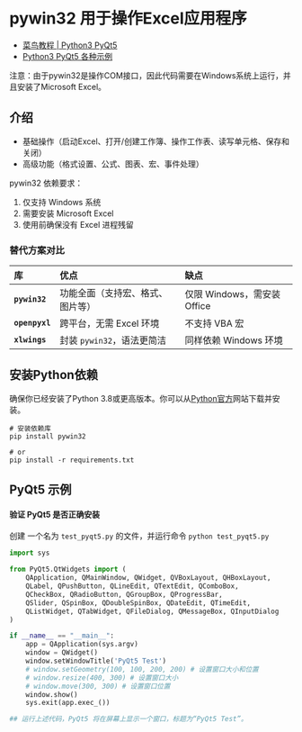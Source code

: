 # pywin32 用于操作Excel应用程序

- [菜鸟教程 | Python3 PyQt5](https://www.runoob.com/python3/python-pyqt.html)
- [Python3 PyQt5 各种示例](https://github.com/PyQt5/PyQt)

注意：由于pywin32是操作COM接口，因此代码需要在Windows系统上运行，并且安装了Microsoft Excel。

## 介绍

* 基础操作（启动Excel、打开/创建工作簿、操作工作表、读写单元格、保存和关闭）
* 高级功能（格式设置、公式、图表、宏、事件处理）

pywin32 依赖要求：

1. 仅支持 Windows 系统
2. 需要安装 Microsoft Excel
3. 使用前确保没有 Excel 进程残留

### 替代方案对比

| **库**         | **优点**                         | **缺点**                    |
| :------------- | :------------------------------- | :-------------------------- |
| **`pywin32`**  | 功能全面（支持宏、格式、图片等） | 仅限 Windows，需安装 Office |
| **`openpyxl`** | 跨平台，无需 Excel 环境          | 不支持 VBA 宏               |
| **`xlwings`**  | 封装 `pywin32`，语法更简洁       | 同样依赖 Windows 环境       |

## 安装Python依赖

确保你已经安装了Python 3.8或更高版本。你可以从[Python官方](https://www.python.org/downloads/)网站下载并安装。

```shell
# 安装依赖库
pip install pywin32

# or
pip install -r requirements.txt
```

## PyQt5 示例

#### 验证 PyQt5 是否正确安装

创建 一个名为 `test_pyqt5.py` 的文件，并运行命令 `python test_pyqt5.py`

```python
import sys

from PyQt5.QtWidgets import (
    QApplication, QMainWindow, QWidget, QVBoxLayout, QHBoxLayout,
    QLabel, QPushButton, QLineEdit, QTextEdit, QComboBox,
    QCheckBox, QRadioButton, QGroupBox, QProgressBar,
    QSlider, QSpinBox, QDoubleSpinBox, QDateEdit, QTimeEdit,
    QListWidget, QTabWidget, QFileDialog, QMessageBox, QInputDialog
)

if __name__ == "__main__":
    app = QApplication(sys.argv)
    window = QWidget()
    window.setWindowTitle('PyQt5 Test')
    # window.setGeometry(100, 100, 200, 200) # 设置窗口大小和位置
    # window.resize(400, 300) # 设置窗口大小
    # window.move(300, 300) # 设置窗口位置
    window.show()
    sys.exit(app.exec_())

## 运行上述代码，PyQt5 将在屏幕上显示一个窗口，标题为“PyQt5 Test”。
```